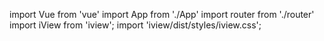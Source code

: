 import Vue from 'vue'
import App from './App'
import router from './router'
import iView from 'iview';
import 'iview/dist/styles/iview.css';
